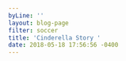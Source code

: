 ```yaml
---
byLine: ''
layout: blog-page
filter: soccer
title: 'Cinderella Story '
date: 2018-05-18 17:56:56 -0400
---
```

